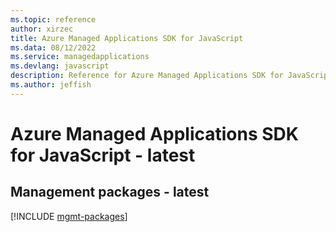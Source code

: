 ```yaml
---
ms.topic: reference
author: xirzec
title: Azure Managed Applications SDK for JavaScript
ms.data: 08/12/2022
ms.service: managedapplications
ms.devlang: javascript
description: Reference for Azure Managed Applications SDK for JavaScript
ms.author: jeffish
---
```

# Azure Managed Applications SDK for JavaScript - latest

## Management packages - latest
[!INCLUDE [mgmt-packages](managed-applications-mgmt-index.md)]